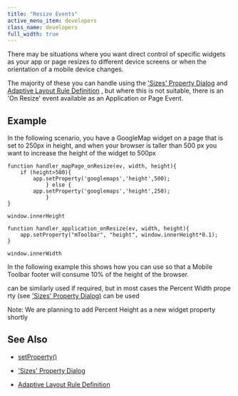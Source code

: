 ```yaml
---
title: "Resize Events"
active_menu_item: developers
class_name: developers
full_width: true
---
```



There may be situations where you want direct control of specific widgets as your app or page resizes to different device screens or when the orientation of a mobile device changes.

The majority of these you can handle using the ['Sizes' Property Dialog](/developers/user-guide/product-guide/content-and-app-layout/responsive-/-adaptive-/-fluid-design/sizes-property-dialog) and [Adaptive Layout Rule Definition](/developers/user-guide/product-guide/content-and-app-layout/responsive-/-adaptive-/-fluid-design/adaptive-layout-rule-definitio) , but where this is not suitable, there is an 'On Resize' event available as an Application or Page Event.

## Example

In the following scenario, you have a GoogleMap widget on a page that is set to 250px in height, and when your browser is taller than 500 px you want to increase the height of the widget to 500px

    function handler_mapPage_onResize(ev, width, height){
        if (height>500){
            app.setProperty('googlemaps','height',500);
                } else {
            app.setProperty('googlemaps','height',250);
                }
    }
     
    window.innerHeight
     
    function handler_application_onResize(ev, width, height){
        app.setProperty("mToolbar", "height", window.innerHeight*0.1);        
    }
     
    window.innerWidth
     
   

In the following example this shows how you can use so that a Mobile Toolbar footer will consume 10% of the height of the browser.

can be similarly used if required, but in most cases the Percent Width property (see ['Sizes' Property Dialog)](/developers/user-guide/product-guide/content-and-app-layout/responsive-/-adaptive-/-fluid-design/sizes-property-dialog) can be used

Note: We are planning to add Percent Height as a new widget property shortly

## See Also

 - [setProperty()](/developers/user-guide/scripting-apis/client-api/widget-functions/setproperty)

 - ['Sizes' Property Dialog](/developers/user-guide/product-guide/content-and-app-layout/responsive-/-adaptive-/-fluid-design/sizes-property-dialog)

 - [Adaptive Layout Rule Definition](/developers/user-guide/product-guide/content-and-app-layout/responsive-/-adaptive-/-fluid-design/adaptive-layout-rule-definitio)

